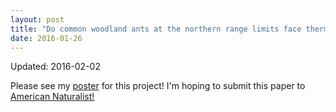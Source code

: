 ```yaml
---
layout: post
title: "Do common woodland ants at the northern range limits face thermal constraints?"
date: 2016-01-26
---
```

Updated: 2016-02-02

Please see my <a href="/assets/2016_range_limits_landscape_poster.pdf">poster</a> for this project! I'm hoping to submit this paper to <a href="http://www.journals.uchicago.edu/loi/an">American Naturalist!</a>